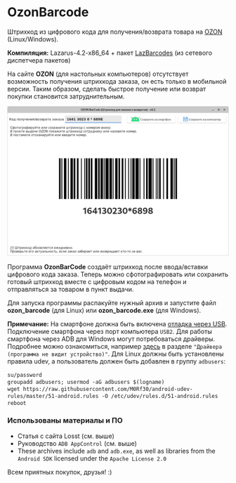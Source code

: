 # OzonBarcode
Штрихкод из цифрового кода для получения/возврата товара на [OZON](https://www.ozon.ru/) (Linux/Windows).

**Компиляция:** Lazarus-4.2-x86_64 + пакет [LazBarcodes](https://wiki.lazarus.freepascal.org/LazBarcodes) (из сетевого диспетчера пакетов)

На сайте **OZON** (для настольных компьютеров) отсутствует возможность получения штрихкода заказа, он есть только в мобильной версии. Таким образом, сделать быстрое получение или возврат покупки становится затруднительным.

![](https://github.com/AKotov-dev/OzonBarCode/blob/main/Snapshot2.png)

Программа **OzonBarCode** создаёт штрихкод после ввода/вставки цифрового кода заказа. Теперь можно сфотографировать или сохранить готовый штрихкод вместе с цифровым кодом на телефон и отправляться за товаром в пункт выдачи.

Для запуска программы распакуйте нужный архив и запустите файл **ozon_barcode** (для Linux) или **ozon_barcode.exe** (для Windows).

**Примечание:** На смартфоне должна быть включена [отладка через USB](https://losst.pro/kak-podklyuchitsya-k-telefonu-adb). Подключение смартфона через порт компьютера `USB2`. Для работы смартфона через ADB для Windows могут потребоваться драйверы. Подробнее можно ознакомиться, например [здесь](https://adbappcontrol.com/ru/docs/) в разделе `"Драйвера (программа не видит устройство)"`. Для Linux должны быть установлены правила udev, а пользователь должен быть добавлен в группу `adbusers`:
```
su/password
groupadd adbusers; usermod -aG adbusers $(logname)
wget https://raw.githubusercontent.com/M0Rf30/android-udev-rules/master/51-android.rules -O /etc/udev/rules.d/51-android.rules
reboot
```
### Использованы материалы и ПО
+ Статья с сайта Losst (см. выше)
+ Руководство `ADB AppControl` (см. выше)
+ These archives include `adb` and `adb.exe`, as well as libraries from the `Android SDK` licensed under the `Apache License 2.0`

Всем приятных покупок, друзья! :)
